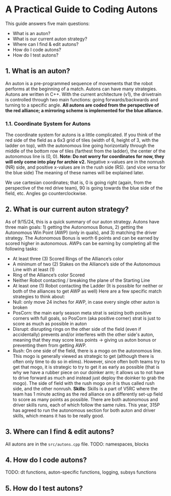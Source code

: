 # A Practical Guide to Coding Autons
This guide answers five main questions:
 * What is an auton?
 * What is our current auton strategy?
 * Where can I find & edit autons?
 * How do I code autons?
 * How do I test autons?
## 1. What is an auton?
An auton is a pre-programmed sequence of movements that the robot performs at the beginning of a match. Autons can have many strategies. Autons are written in C++. With the current architecture (v1), the drivetrain is controlled through two main functions: going forwards/backwards and turning to a specific angle. **All autons are coded from the perspective of the red alliance; a mirroring scheme is implemented for the blue alliance.**
### 1.1. Coordinate System for Autons
The coordinate system for autons is a little complicated. If you think of the red side of the field as a 6x3 grid of tiles (width of 6, height of 3, with the ladder on top), with the autonomous line going horizontally through the middle of the bottom row of tiles (farthest from the ladder), the center of the autonomous line is (0, 0). **Note: Do not worry for coordinates for now, they will only come into play for archie v2.** Negative x-values are in the nonrush (NR) side, and positive x-values are in the rush side (RS). (and vice versa for the blue side) The meaning of these names will be explained later. 

We use cartesian coordinates; that is, 0 is going right (again, from the perspective of the red drive team), 90 is going towards the blue side of the field, etc. Angles go counterclockwise.
## 2. What is our current auton strategy?
As of 9/15/24, this is a quick summary of our auton strategy.
Autons have three main goals: 1) getting the Autonomous Bonus, 2) getting the Autonomous Win Point (AWP) (only in quals), and 3) matching the driver strategy. The Autonomous Bonus is worth 6 points and can be earned by scored higher in autonomous. AWPs can be earning by completing all the following tasks:
 * At least three (3) Scored Rings of the Alliance’s color
 * A minimum of two (2) Stakes on the Alliance’s side of the Autonomous Line with at least (1)
 * Ring of the Alliance’s color Scored
 * Neither Robot contacting / breaking the plane of the Starting Line
 * At least one (1) Robot contacting the Ladder
(It is possible for neither or both of the alliances to get AWP as well)
Here are a few specific match strategies to think about:
 * Null: only move 24 inches for AWP, in case every single other auton is broken
 * PosCorn: the main early season meta strat is seizing both positive corners with full goals, so PosCorn (aka positive corner) strat is just to score as much as possible in auton
 * Disrupt: disrupting rings on the other side of the field (even if accidentally) prevents and/or interferes with the other side's auton, meaning that they may score less points -> giving us auton bonus or preventing them from getting AWP.
 * Rush: On one side of the field, there is a mogo on the autonomous line. This mogo is generally viewed as strategic to get (although there is often only time to do so in elims). However, since often both teams try to get that mogo, it is strategic to try to get it as early as possible (that is why we have a rubber piece on our doinker arm; it allows us to not have to drive forward as much and instead just deploy the doinker to grab the mogo). The side of field with the rush mogo on it is thus called rush side, and the other nonrush.
**Skills**: Skills is a part of V5RC where the team has 1 minute acting as the red alliance on a differently set-up field to score as many points as possible. There are both autonomous and driver skills runs, each of which follow the same rules. This year, 315P has agreed to run the autonomous section for both auton and driver skills, which means it has to be really good.
## 3. Where can I find & edit autons?
All autons are in the `src/autons.cpp` file. 
TODO: namespaces, blocks
## 4. How do I code autons?
TODO: dt functions, auton-specific functions, logging, subsys functions
## 5. How do I test autons?
